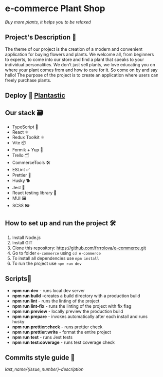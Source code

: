 # e-commerce Plant Shop

_Buy more plants, it helps you to be relaxed_

## Project's Description 📝

The theme of our project is the creation of a modern and convenient application for buying flowers and plants.
We welcome all, from beginners to experts, to come into our store and find a plant that speaks to your individual personalities. We don't just sell plants, we love educating you on where your plant comes from and how to care for it. So come on by and say hello!
The purpose of the project is to create an application where users can freely purchase plants.

## Deploy 🔎 [Plantastic](https://plantastic-green-shop.netlify.app/)

## Our stack 🗃️

- TypeScript 📘
- React ⚛️
- Redux Toolkit ⚛️
- Vite 📦
- Formik + Yup 🔐
- Trello 🗂️
- CommerceTools 🛠️
- ESLint ✅
- Prettier 🎨
- Husky 🐕
- Jest 🧪
- React testing library 🧪
- MUI 🖼️
- SCSS 🖼️

## How to set up and run the project 🛠️

1. Install Node.js
2. Install GIT
3. Clone this repository: https://github.com/frrrolova/e-commerce.git
4. Go to folder `e-commerce` using `cd e-commerce`
5. To install all dependencies use `npm install`
6. To run the project use `npm run dev`

## Scripts📄

- **npm run dev** - runs local dev server
- **npm run build** -creates a build directory with a production build
- **npm run lint** - runs the linting of the project
- **npm run lint-fix** - runs the linting of the project with fix flag
- **npm run preview** - locally preview the production build
- **npm run prepare** - invokes automatically after each install and runs husky
- **npm run prettier:check** - runs prettier check
- **npm run prettier:write** - format the entire project
- **npm run test** - runs Jest tests
- **npm run test:coverage** - runs test coverage check

## Commits style guide 📝

_last_name/{issue_number}-description_
